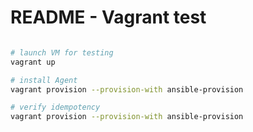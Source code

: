 # README - Vagrant test

```bash

# launch VM for testing
vagrant up

# install Agent
vagrant provision --provision-with ansible-provision

# verify idempotency
vagrant provision --provision-with ansible-provision
```
